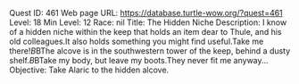 Quest ID: 461
Web page URL: https://database.turtle-wow.org/?quest=461
Level: 18
Min Level: 12
Race: nil
Title: The Hidden Niche
Description: I know of a hidden niche within the keep that holds an item dear to Thule, and his old colleagues.It also holds something you might find useful.Take me there!$B$BThe alcove is in the southwestern tower of the keep, behind a dusty shelf.$B$BTake my body, but leave my boots.They never fit me anyway...
Objective: Take Alaric to the hidden alcove.
